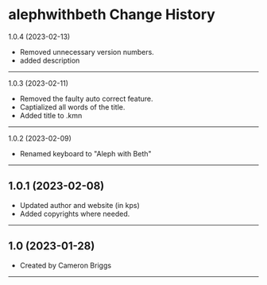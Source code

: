 alephwithbeth Change History
====================
1.0.4 (2023-02-13)
* Removed unnecessary version numbers.
* added description
----------------
1.0.3 (2023-02-11)
* Removed the faulty auto correct feature. 
* Captialized all words of the title.
* Added title to .kmn
----------------
1.0.2 (2023-02-09)
* Renamed keyboard to "Aleph with Beth"
----------------
1.0.1 (2023-02-08)
----------------
* Updated author and website (in kps)
* Added copyrights where needed.
----------------
1.0 (2023-01-28)
----------------
* Created by Cameron Briggs
----------------
